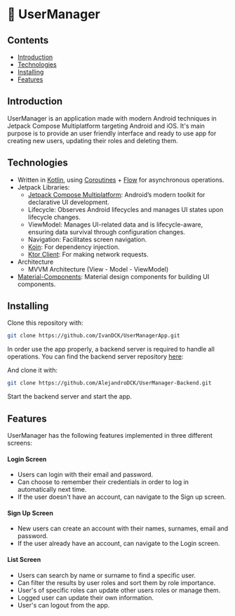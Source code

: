 
# 👥 UserManager

## Contents
- [Introduction](#introduction)
- [Technologies](#technologies)
- [Installing](#installing)
- [Features](#features)

## Introduction
UserManager is an application made with modern Android techniques in Jetpack Compose Multiplatform targeting Android and iOS.
It's main purpose is to provide an user friendly interface and ready to use app for creating new users, updating their roles and deleting them.

## Technologies
- Written in [Kotlin](https://kotlinlang.org), using [Coroutines](https://github.com/Kotlin/kotlinx.coroutines) + [Flow](https://kotlinlang.org/api/kotlinx.coroutines/kotlinx-coroutines-core/kotlinx.coroutines.flow/) for asynchronous operations.
- Jetpack Libraries:
  - [Jetpack Compose Multiplatform](https://www.jetbrains.com/help/kotlin-multiplatform-dev/compose-multiplatform-getting-started.html): Android’s modern toolkit for declarative UI development.
  - Lifecycle: Observes Android lifecycles and manages UI states upon lifecycle changes.
  - ViewModel: Manages UI-related data and is lifecycle-aware, ensuring data survival through configuration changes.
  - Navigation: Facilitates screen navigation.
  - [Koin](https://insert-koin.io): For dependency injection.
  - [Ktor Client](https://ktor.io/docs/client-create-and-configure.html): For making network requests.
- Architecture
  - MVVM Architecture (View - Model - ViewModel)
- [Material-Components](https://github.com/material-components/material-components-android?tab=readme-ov-file): Material design components for building UI components.

## Installing

Clone this repository with:
```bash
git clone https://github.com/IvanDCK/UserManagerApp.git
```
In order use the app properly, a backend server is required to handle all operations.
You can find the backend server repository [here](https://github.com/AlejandroDCK/UserManager-Backend):

And clone it with:
```bash
git clone https://github.com/AlejandroDCK/UserManager-Backend.git
```
Start the backend server and start the app.

## Features
UserManager has the following features implemented in three different screens:

#### Login Screen
- Users can login with their email and password.
- Can choose to remember their credentials in order to log in automatically next time.
- If the user doesn't have an account, can navigate to the Sign up screen.

#### Sign Up Screen
- New users can create an account with their names, surnames, email and password.
- If the user already have an account, can navigate to the Login screen.

#### List Screen
- Users can search by name or surname to find a specific user.
- Can filter the results by user roles and sort them by role importance.
- User's of specific roles can update other users roles or manage them.
- Logged user can update their own information.
- User's can logout from the app.



